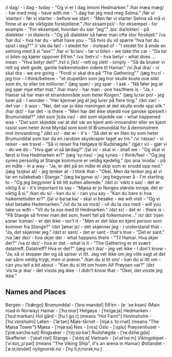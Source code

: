 /i daɡ/ - i dag - today - "Og vi er i dag innom Hedmarken."
/har mæa mæɡ/ - har med meg - have with me - "i dag har jeg med meg Selma."
/før vi ˈstartər/ - før vi starter - before we start - "Men før vi starter Selma så må vi finne ut av de viktigste forskjellene."
/for ɛksəmˈpɛl/ - for eksempel - for example - "For eksempel, hvordan du sier “jeg”."
/pɔː diaˈlɛkter/ - på dialekter - in dialects - "Og på dialekter så hører man ofte stor forskjell."
/va ˈhar du/ - hva har du - what have you - "Så hvis du vil spørre “hva har du spist i dag?”"
/i ˈsteːdə føɾ/ - i stedet for - instead of - "I stedet for å ende en setning med å si “ass”."
/tar vi ˈbiːlən/ - tar vi bilen - we take the car - "Da tar vi bilen og kjører oppover E6’en."
/va ˈbetʏːɾ/ - hva betyr - what does ... mean - "Hva betyr det?"
/rɛt o ʃlɛt/ - rett og slett - simply - "Så da bruker vi rett og slett gode, gamle haikemetoden videre til Hamar."
/vi ʃkal dra/ - vi skal dra - we are going - "Fordi vi skal dra på “The Gathering”."
/jæɡ truːr/ - jeg tror - I think/believe - "et stupetårn som jeg tror skulle koste noe slikt som én, to eller tre millioner."
/jæɡ spør/ - jeg spør - I ask - "Nå føler jeg at jeg spør mye etter mat."
/har man/ - har man - one has/there is - "Ja, i Hamar så har man et strandområde som heter Koigen."
/jæɡ luːrər po/ - jeg lurer på - I wonder - "Her kjenner jeg at jeg lurer på flere ting."
/dɛt var/ - det var - it was - "Nei, det var jo ikke meningen at det skulle ende opp slik."
/har dɛt/ - har det - is there - "Men har det ikke skjedd noe ganske spesielt i Brumunddal?"
/dɛt som ʃɛdə vaɾ/ - det som skjedde var - what happened was - "Det som skjedde var at det var en kjent anti-innvandrer eller en kjent rasist som heter Arne Myrdal som kom til Brumunddal for å demonstrere mot innvandring."
/dɛt ɛr/ - det er - it's - "Så det er en liten by som heter Brumunddal som har da en random skyskraper laget av tre."
/vi ˈraɪsər/ - vi reiser - we travel - "Så vi reiser fra Helgøya til Rudshøgda."
/gjøːr vi/ - gjør vi - do we do - "Hva gjør vi så lørdag?"
/ʃal vi/ - skal vi - shall we - "Og skal vi først si hva Hedmarken er?"
/jæɡ ˈsyːnəs/ - jeg synes - I think/feel - "Og jeg synes personlig at Stange kommune er veldig kjedelig."
/po ənə ˈmɔdə/ - på en måte - in a way - "Ja, er det på en måte et skip som er snudd opp ned."
/jæɡ ˈtɛŋkər at/ - jeg tenker at - I think that - "Okei. Men da tenker jeg at vi tar en rullekebab i Stange."
/jæɡ bəˈɡynər o/ - jeg begynner å - I'm starting to - "Og jeg begynner å bli litt sulten allerede."
/dɛt ɛr ˈvɪktɪ ɔ saɪ/ - det er viktig å si - it's important to say - "Mjøsa er jo Norges største innsjø, det er viktig å si."
/kan du si/ - kan du si - can you say - "Kan du bare si hva haikemetoden er?"
/ʃal vi bəˈsøːkə/ - skal vi besøke - we will visit - "Og vi skal besøke Hedemarken."
/vil du ta ʊs mɛd/ - vil du ta oss med - will you take us with - "Vil du ta oss med til Hedmarken."
/dɛt ɛr/ - det er - there is - "På Stange så finner man det som, hvert fall på folkemunne…"
/ɛr dɛt ˈɪŋən ɕɔnər ˈkɔmər/ - er det ikke - isn't it - "Men er det ikke en kjent person som kommer fra Stange?"
/dɛt ˈʃønər jɛ/ - det skjønner jeg - I understand that - "Ja, det skjønner jeg."
/dɛt ɛr sant/ - det er sant - that's true - "Det er sant."
/va ʃær dɛr/ - hva skjer der - what happens there - "Til Hamar. Hva skjer der?"
/va ɛr dɛt/ - hva er det - what is it - "The Gathering er et svært datatreff. Datatreff? Hva er det?"
/jæɡ veːt ɪkə/ - jeg vet ikke - I don't know - "Ja, så vi stopper der og så spiser vi litt. Jeg vet ikke om jeg ville sagt at det var sånn veldig trygt, men vi prøver."
/kan du si lɪt ɔm/ - kan du si litt om - can you tell a bit about - "Kan du si litt om hvem Alf Prøysen var?"
/dɛt ˈvisːtə jɛ ɪkə/ - det visste jeg ikke - I didn't know that - "Okei, det visste jeg ikke."

## Names and Places
Bergen - [ˈbæ̂rɡn̩]
Brumunddal - [ˈbrʉːmʉndɑl]
E6’en - [eː ˈseːksən] (Main road in Norway)
Hamar - [ˈhɑːmɑr]
Helgøya - [ˈhɛlɡøːja]
Hedmarken - [ˈhɛdːmarkən]
Hol gård - [huːl ɡoːr] (means "Hol Farm")
Hovinsholm - [ˈhuːvɪnshʊlm]
Løten - [ˈløːtən]
Mjøs-tårnet - [mjøːs ˈtoːrnət] (means "The Mjøsa Tower")
Mjøsa - [ˈmjøːsa]
Nes - [nɛs]
Oslo - [ˈʊʂlʊ]
Prøysenhuset - [ˈprøːsənˌhʉːsət]
Ringsaker - [ˈrɪŋːsɑːkər]
Rudshøgda - [ˈrʉːdshøːɡda]
Skafferiet - [ˈskafːriət]
Stange - [ˈstɑŋːə]
Vietnam - [viːətˈnɑːm]
Vikingskipet - [ˈviːkɪŋːˌʂiːpət] (means "The Viking Ship", it's an arena in Hamar)
Østlandet - [ˈøːstˌlɑndət]
nylignorsk.no - [ˈnyːliːɲˌnɔrskˌnuː]